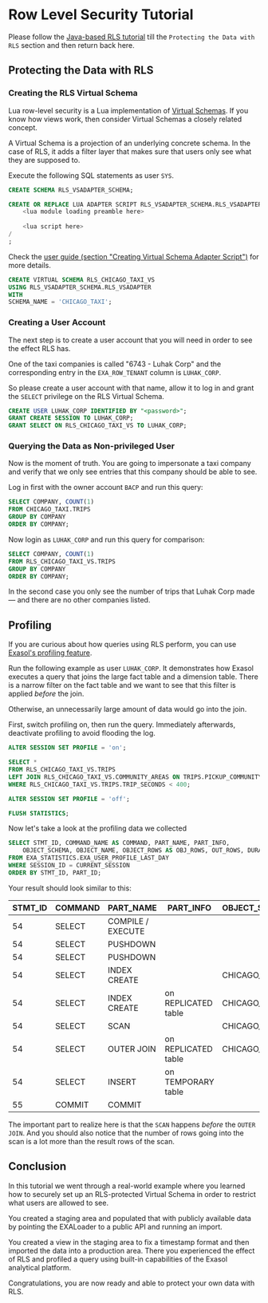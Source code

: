 # Row Level Security Tutorial

Please follow the [Java-based RLS tutorial](https://github.com/exasol/row-level-security/blob/main/doc/user_guide/tutorial.md) till the `Protecting the Data with RLS` section and then return back here.

## Protecting the Data with RLS

### Creating the RLS Virtual Schema

Lua row-level security is a Lua implementation of [Virtual Schemas](https://docs.exasol.com/database_concepts/virtual_schemas.htm). If you know how views work, then consider Virtual Schemas a closely related concept.

A Virtual Schema is a projection of an underlying concrete schema. In the case of RLS, it adds a filter layer that makes sure that users only see what they are supposed to.

Execute the following SQL statements as user `SYS`.

```sql
CREATE SCHEMA RLS_VSADAPTER_SCHEMA;

CREATE OR REPLACE LUA ADAPTER SCRIPT RLS_VSADAPTER_SCHEMA.RLS_VSADAPTER AS
    <lua module loading preamble here>
    
    <lua script here>
/
;
```

Check the [user guide (section "Creating Virtual Schema Adapter Script")](user_guide.md#creating-virtual-schema-adapter-script) for more details.

```sql
CREATE VIRTUAL SCHEMA RLS_CHICAGO_TAXI_VS 
USING RLS_VSADAPTER_SCHEMA.RLS_VSADAPTER 
WITH
SCHEMA_NAME = 'CHICAGO_TAXI';
```

### Creating a User Account

The next step is to create a user account that you will need in order to see the effect RLS has.

One of the taxi companies is called "6743 - Luhak Corp" and the corresponding entry in the `EXA_ROW_TENANT` column is `LUHAK_CORP`.

So please create a user account with that name, allow it to log in and grant the `SELECT` privilege on the RLS Virtual Schema.

```sql
CREATE USER LUHAK_CORP IDENTIFIED BY "<password>";
GRANT CREATE SESSION TO LUHAK_CORP;
GRANT SELECT ON RLS_CHICAGO_TAXI_VS TO LUHAK_CORP;
```

### Querying the Data as Non-privileged User

Now is the moment of truth. You are going to impersonate a taxi company and verify that we only see entries that this company should be able to see.

Log in first with the owner account `BACP` and run this query:

```sql
SELECT COMPANY, COUNT(1)
FROM CHICAGO_TAXI.TRIPS
GROUP BY COMPANY
ORDER BY COMPANY;
```

Now login as `LUHAK_CORP` and run this query for comparison:

```sql
SELECT COMPANY, COUNT(1)
FROM RLS_CHICAGO_TAXI_VS.TRIPS
GROUP BY COMPANY
ORDER BY COMPANY;
```

In the second case you only see the number of trips that Luhak Corp made &mdash; and there are no other companies listed.

## Profiling

If you are curious about how queries using RLS perform, you can use [Exasol's profiling feature](https://docs.exasol.com/com.exasol.rls.administration/on-premise/support/profiling_information.htm).

Run the following example as user `LUHAK_CORP`. It demonstrates how Exasol executes a query that joins the large fact table and a dimension table. There is a narrow filter on the fact table and we want to see that this filter is applied _before_ the join.

Otherwise, an unnecessarily large amount of data would go into the join.

First, switch profiling on, then run the query. Immediately afterwards, deactivate profiling to avoid flooding the log.

```sql
ALTER SESSION SET PROFILE = 'on';

SELECT *
FROM RLS_CHICAGO_TAXI_VS.TRIPS
LEFT JOIN RLS_CHICAGO_TAXI_VS.COMMUNITY_AREAS ON TRIPS.PICKUP_COMMUNITY_AREA=COMMUNITY_AREAS.AREA_NUMBER
WHERE RLS_CHICAGO_TAXI_VS.TRIPS.TRIP_SECONDS < 400;

ALTER SESSION SET PROFILE = 'off';

FLUSH STATISTICS;
```

Now let's take a look at the profiling data we collected

```sql
SELECT STMT_ID, COMMAND_NAME AS COMMAND, PART_NAME, PART_INFO,
    OBJECT_SCHEMA, OBJECT_NAME, OBJECT_ROWS AS OBJ_ROWS, OUT_ROWS, DURATION 
FROM EXA_STATISTICS.EXA_USER_PROFILE_LAST_DAY
WHERE SESSION_ID = CURRENT_SESSION
ORDER BY STMT_ID, PART_ID;
```

Your result should look similar to this:

|STMT_ID|COMMAND|PART_NAME|PART_INFO|OBJECT_SCHEMA|OBJECT_NAME|OBJ_ROWS|OUT_ROWS|DURATION|
|-------|-------|---------|---------|-------------|-----------|--------|--------|--------|
|54|SELECT|COMPILE / EXECUTE| | | | | |0.018|
|54|SELECT|PUSHDOWN| | | | | |0.004|
|54|SELECT|PUSHDOWN| | | | | |0.093|
|54|SELECT|INDEX CREATE| |CHICAGO_TAXI|COMMUNITY_AREAS|77|77|0.003|
|54|SELECT|INDEX CREATE|on REPLICATED table|CHICAGO_TAXI|COMMUNITY_AREAS|77|77|0.001|
|54|SELECT|SCAN| |CHICAGO_TAXI|TRIPS|1000000|124|0.022|
|54|SELECT|OUTER JOIN|on REPLICATED table|CHICAGO_TAXI|COMMUNITY_AREAS|77|124|0.000|
|54|SELECT|INSERT|on TEMPORARY table| |tmp_subselect0|0|124|0.036|
|55|COMMIT|COMMIT| | | | | |0.036|

The important part to realize here is that the `SCAN` happens _before_ the `OUTER JOIN`. And you should also notice that the number of rows going into the scan is a lot more than the result rows of the scan.

## Conclusion

In this tutorial we went through a real-world example where you learned how to securely set up an RLS-protected Virtual Schema in order to restrict what users are allowed to see.

You created a staging area and populated that with publicly available data by pointing the EXALoader to a public API and running an import.

You created a view in the staging area to fix a timestamp format and then imported the data into a production area. There you experienced the effect of RLS and profiled a query using built-in capabilities of the Exasol analytical platform.

Congratulations, you are now ready and able to protect your own data with RLS.
